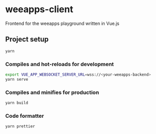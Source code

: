 # weeapps-client

Frontend for the weeapps playground written in Vue.js

## Project setup

```sh
yarn
```

### Compiles and hot-reloads for development

```sh
export VUE_APP_WEBSOCKET_SERVER_URL=wss://<your-weeapps-backend>
yarn serve
```

### Compiles and minifies for production

```sh
yarn build
```

### Code formatter

```sh
yarn prettier
```
